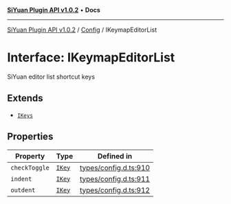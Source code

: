 [**SiYuan Plugin API v1.0.2**](../../../README.md) • **Docs**

---

[SiYuan Plugin API v1.0.2](../../../README.md) / [Config](../README.md) / IKeymapEditorList

# Interface: IKeymapEditorList

SiYuan editor list shortcut keys

## Extends

- [`IKeys`](IKeys.md)

## Properties

| Property      | Type              | Defined in                                                                                     |
| ------------- | ----------------- | ---------------------------------------------------------------------------------------------- |
| `checkToggle` | [`IKey`](IKey.md) | [types/config.d.ts:910](https://github.com/siyuan-note/petal/tree/main/types/config.d.ts#L910) |
| `indent`      | [`IKey`](IKey.md) | [types/config.d.ts:911](https://github.com/siyuan-note/petal/tree/main/types/config.d.ts#L911) |
| `outdent`     | [`IKey`](IKey.md) | [types/config.d.ts:912](https://github.com/siyuan-note/petal/tree/main/types/config.d.ts#L912) |
